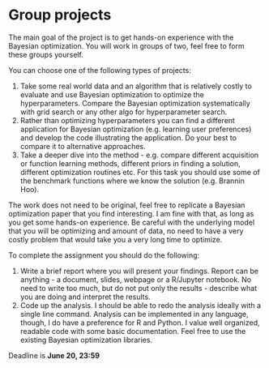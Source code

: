 # Group projects

The main goal of the project is to get hands-on experience with the Bayesian optimization. You will work in groups of two, feel free to form these groups yourself. 

You can choose one of the following types of projects:  

1. Take some real world data and an algorithm that is relatively costly to evaluate and use Bayesian optimization to optimize the hyperparameters. Compare the Bayesian optimization systematically with grid search or any other algo for hyperparameter search.  
2. Rather than optimizing hyperparameters you can find a different application for Bayesian optimization (e.g. learning user preferences) and develop the code illustrating the application. Do your best to compare it to alternative approaches.  
3. Take a deeper dive into the method - e.g. compare different acquisition or function learning methods, different priors in finding a solution, different optimization routines etc. For this task you should use some of the benchmark functions where we know the solution (e.g. Brannin Hoo).  

The work does not need to be original, feel free to replicate a Bayesian optimization paper that you find interesting. I am fine with that, as long as you get some hands-on experience. Be careful with the underlying model that you will be optimizing and amount of data, no need to have a very costly problem that would take you a very long time to optimize.

To complete the assignment you should do the following:  

1. Write a brief report where you will present your findings. Report can be anything - a document, slides, webpage or a R/Jupyter notebook. No need to write too much, but do not put only the results - describe what you are doing and interpret the results.  
2. Code up the analysis. I should be able to redo the analysis ideally with a single line command. Analysis can be implemented in any language, though, I do have a preference for R and Python. I value well organized, readable code with some basic documentation. Feel free to use the existing Bayesian optimization libraries.  

Deadline is **June 20, 23:59**
